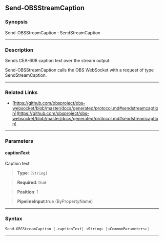 Send-OBSStreamCaption
---------------------
### Synopsis
Send-OBSStreamCaption : SendStreamCaption

---
### Description

Sends CEA-608 caption text over the stream output.


Send-OBSStreamCaption calls the OBS WebSocket with a request of type SendStreamCaption.

---
### Related Links
* [https://github.com/obsproject/obs-websocket/blob/master/docs/generated/protocol.md#sendstreamcaption](https://github.com/obsproject/obs-websocket/blob/master/docs/generated/protocol.md#sendstreamcaption)



---
### Parameters
#### **captionText**

Caption text



> **Type**: ```[String]```

> **Required**: true

> **Position**: 1

> **PipelineInput**:true (ByPropertyName)



---
### Syntax
```PowerShell
Send-OBSStreamCaption [-captionText] <String> [<CommonParameters>]
```
---
